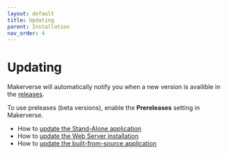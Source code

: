 ```yaml
---
layout: default
title: Updating
parent: Installation
nav_order: 4
---
```


# Updating

Makerverse will automatically notify you when a new version is availible in the [releases](https://github.com/makermadecnc/makerverse/releases).

To use preleases (beta versions), enable the **Prereleases** setting in Makerverse.

- How to [update the Stand-Alone application](/installation/stand-alone/#updating)
- How to [update the Web Server installation](/installation/web-server/#updating)
- How to [update the built-from-source application](/installation/build-from-source/#updating)
